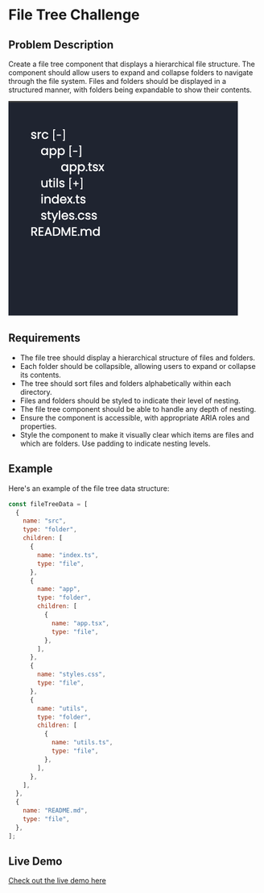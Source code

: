 # File Tree Challenge

## Problem Description

Create a file tree component that displays a hierarchical file structure. The component should allow users to expand and collapse folders to navigate through the file system. Files and folders should be displayed in a structured manner, with folders being expandable to show their contents.

![File Tree Demo](public/images/demo.png)

## Requirements

- The file tree should display a hierarchical structure of files and folders.
- Each folder should be collapsible, allowing users to expand or collapse its contents.
- The tree should sort files and folders alphabetically within each directory.
- Files and folders should be styled to indicate their level of nesting.
- The file tree component should be able to handle any depth of nesting.
- Ensure the component is accessible, with appropriate ARIA roles and properties.
- Style the component to make it visually clear which items are files and which are folders. Use padding to indicate nesting levels.

## Example

Here's an example of the file tree data structure:

```javascript
const fileTreeData = [
  {
    name: "src",
    type: "folder",
    children: [
      {
        name: "index.ts",
        type: "file",
      },
      {
        name: "app",
        type: "folder",
        children: [
          {
            name: "app.tsx",
            type: "file",
          },
        ],
      },
      {
        name: "styles.css",
        type: "file",
      },
      {
        name: "utils",
        type: "folder",
        children: [
          {
            name: "utils.ts",
            type: "file",
          },
        ],
      },
    ],
  },
  {
    name: "README.md",
    type: "file",
  },
];
```

## Live Demo

[Check out the live demo here](#)
